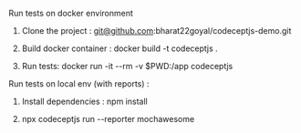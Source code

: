 Run tests on docker environment

1. Clone the project : git@github.com:bharat22goyal/codeceptjs-demo.git

2. Build docker container : docker build -t codeceptjs .

3. Run tests: docker run -it --rm -v $PWD:/app codeceptjs

Run tests on local env (with reports) : 
1. Install dependencies : npm install

2. npx codeceptjs run --reporter mochawesome
